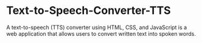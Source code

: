 # Text-to-Speech-Converter-TTS
A text-to-speech (TTS) converter using HTML, CSS, and JavaScript is a web  application that allows users to convert written text into spoken words.
